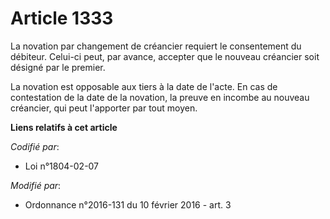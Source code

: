 # Article 1333

La novation par changement de créancier requiert le consentement du débiteur. Celui-ci peut, par avance, accepter que le
nouveau créancier soit désigné par le premier. 

La novation est opposable aux tiers à la date de l'acte. En cas de contestation de la date de la novation, la preuve en
incombe au nouveau créancier, qui peut l'apporter par tout moyen.

**Liens relatifs à cet article**

_Codifié par_:

  - Loi n°1804-02-07

_Modifié par_:

  - Ordonnance n°2016-131 du 10 février 2016 - art. 3
